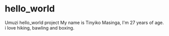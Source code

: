 # hello_world
Umuzi hello_world project
My name is Tinyiko Masinga, I'm 27 years of age. i love hiking, bawling and boxing. 
